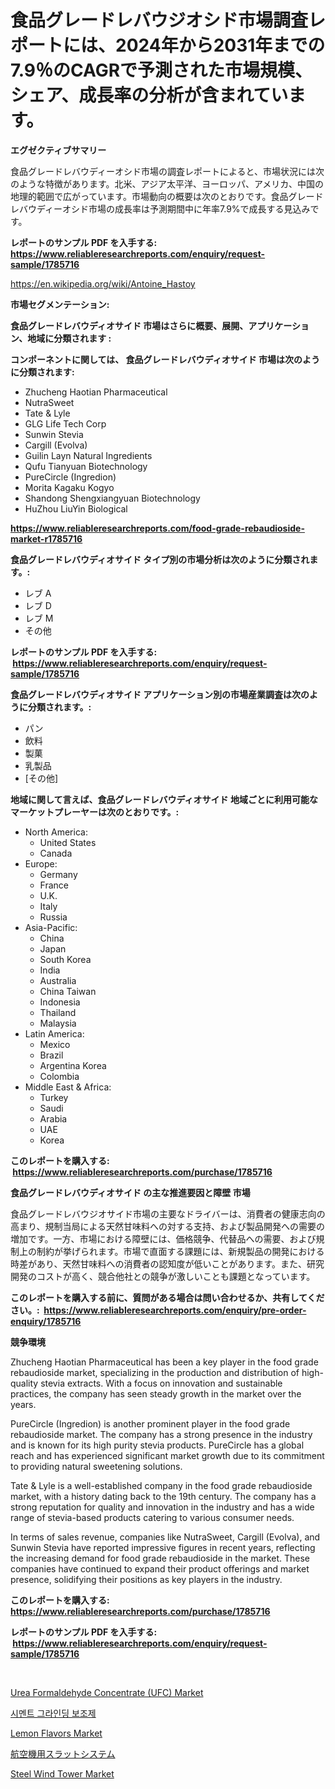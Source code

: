 <p><h1>食品グレードレバウジオシド市場調査レポートには、2024年から2031年までの7.9％のCAGRで予測された市場規模、シェア、成長率の分析が含まれています。</h1></p><p><strong>エグゼクティブサマリー</strong></p>
<p><p>食品グレードレバウディーオシド市場の調査レポートによると、市場状況には次のような特徴があります。北米、アジア太平洋、ヨーロッパ、アメリカ、中国の地理的範囲で広がっています。市場動向の概要は次のとおりです。食品グレードレバウディーオシド市場の成長率は予測期間中に年率7.9%で成長する見込みです。</p></p>
<p><strong>レポートのサンプル PDF を入手する: <a href="https://www.reliableresearchreports.com/enquiry/request-sample/1785716">https://www.reliableresearchreports.com/enquiry/request-sample/1785716</a></strong></p>
<p><a href="https://en.wikipedia.org/wiki/Antoine_Hastoy">https://en.wikipedia.org/wiki/Antoine_Hastoy</a></p>
<p><strong>市場セグメンテーション:</strong></p>
<p><strong> 食品グレードレバウディオサイド 市場はさらに概要、展開、アプリケーション、地域に分類されます :</strong></p>
<p><strong>コンポーネントに関しては、 食品グレードレバウディオサイド 市場は次のように分類されます: &nbsp;</strong></p>
<p><ul><li>Zhucheng Haotian Pharmaceutical</li><li>NutraSweet</li><li>Tate & Lyle</li><li>GLG Life Tech Corp</li><li>Sunwin Stevia</li><li>Cargill (Evolva)</li><li>Guilin Layn Natural Ingredients</li><li>Qufu Tianyuan Biotechnology</li><li>PureCircle (Ingredion)</li><li>Morita Kagaku Kogyo</li><li>Shandong Shengxiangyuan Biotechnology</li><li>HuZhou LiuYin Biological</li></ul></p>
<p><strong><a href="https://www.reliableresearchreports.com/food-grade-rebaudioside-market-r1785716">https://www.reliableresearchreports.com/food-grade-rebaudioside-market-r1785716</a></strong></p>
<p><strong> 食品グレードレバウディオサイド タイプ別の市場分析は次のように分類されます。:</strong></p>
<p><ul><li>レブ A</li><li>レブ D</li><li>レブ M</li><li>その他</li></ul></p>
<p><strong>レポートのサンプル PDF を入手する: &nbsp;<a href="https://www.reliableresearchreports.com/enquiry/request-sample/1785716">https://www.reliableresearchreports.com/enquiry/request-sample/1785716</a></strong></p>
<p><strong> 食品グレードレバウディオサイド アプリケーション別の市場産業調査は次のように分類されます。:</strong></p>
<p><ul><li>パン</li><li>飲料</li><li>製菓</li><li>乳製品</li><li>[その他]</li></ul></p>
<p><strong>地域に関して言えば、食品グレードレバウディオサイド 地域ごとに利用可能なマーケットプレーヤーは次のとおりです。:</strong></p>
<p><ul>
    <li>
        North America:
        <ul>
            <li>United States</li>
            <li>Canada</li>
        </ul>
    </li>
    <li>
        Europe:
        <ul>
            <li>Germany</li>
            <li>France</li>
            <li>U.K.</li>
            <li>Italy</li>
            <li>Russia</li>
        </ul>
    </li>
    <li>
        Asia-Pacific:
        <ul>
            <li>China</li>
            <li>Japan</li>
            <li>South Korea</li>
            <li>India</li>
            <li>Australia</li>
            <li>China Taiwan</li>
            <li>Indonesia</li>
            <li>Thailand</li>
            <li>Malaysia</li>
        </ul>
    </li>
    <li>
        Latin America:
        <ul>
            <li>Mexico</li>
            <li>Brazil</li>
            <li>Argentina Korea</li>
            <li>Colombia</li>
        </ul>
    </li>
    <li>
        Middle East & Africa:
        <ul>
            <li>Turkey</li>
            <li>Saudi</li>
            <li>Arabia</li>
            <li>UAE</li>
            <li>Korea</li>
        </ul>
    </li>
    </ul></p>
<p><strong>このレポートを購入する: &nbsp;<a href="https://www.reliableresearchreports.com/purchase/1785716">https://www.reliableresearchreports.com/purchase/1785716</a></strong></p>
<p><strong>食品グレードレバウディオサイド の主な推進要因と障壁 市場</strong></p>
<p><p>食品グレードレバウジオサイド市場の主要なドライバーは、消費者の健康志向の高まり、規制当局による天然甘味料への対する支持、および製品開発への需要の増加です。一方、市場における障壁には、価格競争、代替品への需要、および規制上の制約が挙げられます。市場で直面する課題には、新規製品の開発における時差があり、天然甘味料への消費者の認知度が低いことがあります。また、研究開発のコストが高く、競合他社との競争が激しいことも課題となっています。</p></p>
<p><strong>このレポートを購入する前に、質問がある場合は問い合わせるか、共有してください。:&nbsp; <a href="https://www.reliableresearchreports.com/enquiry/pre-order-enquiry/1785716">https://www.reliableresearchreports.com/enquiry/pre-order-enquiry/1785716</a></strong></p>
<p><strong>競争環境</strong></p>
<p><p>Zhucheng Haotian Pharmaceutical has been a key player in the food grade rebaudioside market, specializing in the production and distribution of high-quality stevia extracts. With a focus on innovation and sustainable practices, the company has seen steady growth in the market over the years.</p><p>PureCircle (Ingredion) is another prominent player in the food grade rebaudioside market. The company has a strong presence in the industry and is known for its high purity stevia products. PureCircle has a global reach and has experienced significant market growth due to its commitment to providing natural sweetening solutions.</p><p>Tate & Lyle is a well-established company in the food grade rebaudioside market, with a history dating back to the 19th century. The company has a strong reputation for quality and innovation in the industry and has a wide range of stevia-based products catering to various consumer needs.</p><p>In terms of sales revenue, companies like NutraSweet, Cargill (Evolva), and Sunwin Stevia have reported impressive figures in recent years, reflecting the increasing demand for food grade rebaudioside in the market. These companies have continued to expand their product offerings and market presence, solidifying their positions as key players in the industry.</p></p>
<p><strong>このレポートを購入する: &nbsp; <a href="https://www.reliableresearchreports.com/purchase/1785716">https://www.reliableresearchreports.com/purchase/1785716</a></strong></p>
<p><strong>レポートのサンプル PDF を入手する: &nbsp;<a href="https://www.reliableresearchreports.com/enquiry/request-sample/1785716">https://www.reliableresearchreports.com/enquiry/request-sample/1785716</a></strong><strong></strong></p>
<p>&nbsp;</p>
<p><p><a href="https://www.linkedin.com/pulse/urea-formaldehyde-concentrate-ufc-market-analysis-sze-forecasted-jhmlf">Urea Formaldehyde Concentrate (UFC) Market</a></p><p><a href="https://github.com/OwenHamiytll568745/Market-Research-Report-List-2/blob/main/8406602163468.md">시멘트 그라인딩 보조제</a></p><p><a href="https://github.com/RickHolmes3/Market-Research-Report-List-5/blob/main/lemon-flavors-market.md">Lemon Flavors Market</a></p><p><a href="https://github.com/RandallRunte2023/Market-Research-Report-List-1/blob/main/3112528153017.md">航空機用スラットシステム</a></p><p><a href="https://issuu.com/reportprime-2/docs/steel-wind-tower-market-size-2030.pptx">Steel Wind Tower Market</a></p></p>